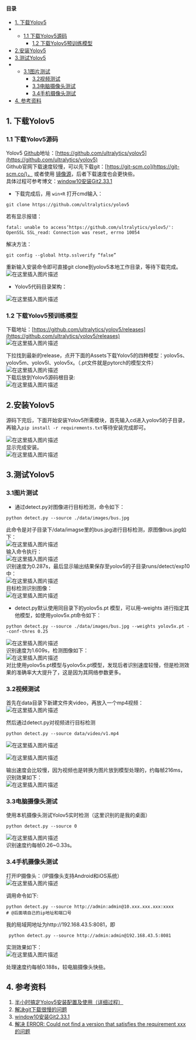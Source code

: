 #### 目录

- [1. 下载Yolov5](https://blog.csdn.net/Monajim/article/details/121179797#1__Yolov5_1)
- - [1.1 下载Yolov5源码](https://blog.csdn.net/Monajim/article/details/121179797#11_Yolov5_2)
    - [1.2 下载Yolov5预训练模型](https://blog.csdn.net/Monajim/article/details/121179797#12_Yolov5_27)
- [2.安装Yolov5](https://blog.csdn.net/Monajim/article/details/121179797#2Yolov5_37)
- [3.测试Yolov5](https://blog.csdn.net/Monajim/article/details/121179797#3Yolov5_45)
- - [3.1图片测试](https://blog.csdn.net/Monajim/article/details/121179797#31_46)
    - [3.2视频测试](https://blog.csdn.net/Monajim/article/details/121179797#32_68)
    - [3.3电脑摄像头测试](https://blog.csdn.net/Monajim/article/details/121179797#33_88)
    - [3.4手机摄像头测试](https://blog.csdn.net/Monajim/article/details/121179797#34_96)
- [4. 参考资料](https://blog.csdn.net/Monajim/article/details/121179797#4__114)

## 1. 下载Yolov5

### 1.1 下载Yolov5源码

Yolov5 [Github](https://so.csdn.net/so/search?q=Github&spm=1001.2101.3001.7020)地址：[https://github.com/ultralytics/yolov5](https://github.com/ultralytics/yolov5)  
Github官网下载速度较慢，可以先下载git：[https://git-scm.co](https://git-scm.co/)， 或者使用 [镜像源](https://npm.taobao.org/mirrors/git-for-windows/)，后者下载速度也会更快些。  
具体过程可参考博文：[window10安装Git2.33.1](https://blog.csdn.net/qq_46319397/article/details/121044316)

- 下载完成后，用 `win+R` 打开cmd输入：

```
git clone https://github.com/ultralytics/yolov5
```

若有显示报错：

```
fatal: unable to access‘https://github.com/ultralytics/yolov5/': 	OpenSSL SSL_read: Connection was reset, errno 10054
```

解决方法：

```
git config --global http.sslverify “false”
```

重新输入安装命令即可直接git clone到yolov5本地工作目录，等待下载完成。  
![在这里插入图片描述](https://i-blog.csdnimg.cn/blog_migrate/0045a5a16ba27eadd11d2efd17e88820.jpeg#pic_center)

- Yolov5代码目录架构：

![在这里插入图片描述](https://i-blog.csdnimg.cn/blog_migrate/bfddf3dafe29d1ece71bf382cccc23cc.jpeg#pic_center)

### 1.2 下载Yolov5预训练模型

下载地址：[https://github.com/ultralytics/yolov5/releases](https://github.com/ultralytics/yolov5/releases)  
![在这里插入图片描述](https://i-blog.csdnimg.cn/blog_migrate/85edf7e23971bc5d2439db63c8bb7df8.jpeg#pic_center)

下拉找到最新的release，点开下面的Assets下载Yolov5的四种模型：yolov5s、yolov5m、yolov5l、yolov5x。（.pt文件就是pytorch的模型文件）  
![在这里插入图片描述](https://i-blog.csdnimg.cn/blog_migrate/51e8ef0cbe7e323df3a12f76f7de91f8.png#pic_center)  
下载后放到Yolov5源码根目录:  
![在这里插入图片描述](https://i-blog.csdnimg.cn/blog_migrate/2a10df7c93d0fbe0c18c1e66173f8d0c.jpeg#pic_center)

## 2.安装Yolov5

源码下完后，下面开始安装Yolov5所需模块，首先输入cd进入yolov5的子目录，再输入`pip install -r requirements.txt`等待安装完成即可。

![在这里插入图片描述](https://i-blog.csdnimg.cn/blog_migrate/6523536b3a565616b3f2e1da24b4ae20.jpeg#pic_center)  
显示完成安装。  
![在这里插入图片描述](https://i-blog.csdnimg.cn/blog_migrate/809e24b779c5b0b2ce986722df9232ce.jpeg#pic_center)

## 3.测试Yolov5

### 3.1图片测试

- 通过detect.py对图像进行目标检测，命令如下：

```
python detect.py --source ./data/images/bus.jpg
```

此命令是对子目录下/data/imagse里的bus.jpg进行目标检测，原图像bus.jpg如下：  
![在这里插入图片描述](https://i-blog.csdnimg.cn/blog_migrate/561ac2c6e1ae0cfa6e78b546c498b81f.png#pic_center)  
输入命令执行：  
![在这里插入图片描述](https://i-blog.csdnimg.cn/blog_migrate/004382ba9b9b402a0e6f65d63e33093b.png#pic_center)  
识别速度为0.287s，最后显示输出结果保存至yolov5的子目录runs/detect/exp10 中：  
![在这里插入图片描述](https://i-blog.csdnimg.cn/blog_migrate/1612005acbd754ae1e924c7568fad225.png#pic_center)  
目标检测识别图像：  
![在这里插入图片描述](https://i-blog.csdnimg.cn/blog_migrate/d6ef0c6b004f1cf7e3c02de5d7d3ac33.png#pic_center)

- detect.py默认使用同目录下的yolov5s.pt 模型，可以用–weights 进行指定其他模型，如使用yolov5x.pt命令如下：

```
python detect.py --source ./data/images/bus.jpg --weights yolov5x.pt --conf-thres 0.25
```

![在这里插入图片描述](https://i-blog.csdnimg.cn/blog_migrate/a690f7ff75e34de16014a2565a40f3fb.png#pic_center)  
识别速度为1.609s，检测图像如下：  
![在这里插入图片描述](https://i-blog.csdnimg.cn/blog_migrate/ef72323a03728e1b63fa9658a4404527.png#pic_center)  
对比使用yolov5s.pt模型与yolov5x.pt模型，发现后者识别速度较慢，但是检测效果的准确率大大提升了，这是因为其网络参数更多。

### 3.2视频测试

首先在data目录下新建文件夹video，再放入一个mp4视频：  
![在这里插入图片描述](https://i-blog.csdnimg.cn/blog_migrate/e2ce1414c802b7d240184567559fcba4.jpeg#pic_center)

然后通过detect.py对视频进行目标检测

```
python detect.py --source data/video/v1.mp4
```

![在这里插入图片描述](https://i-blog.csdnimg.cn/blog_migrate/0b4cfa29011dacfe9837f65c87deaa03.jpeg#pic_center)

![在这里插入图片描述](https://i-blog.csdnimg.cn/blog_migrate/42cd1b02c81b72f2c36472ef40376299.jpeg#pic_center)

输出速度会比较慢，因为视频也是转换为图片放到模型处理的，约每帧216ms，  
识别效果如下：  
![在这里插入图片描述](https://i-blog.csdnimg.cn/blog_migrate/5952b305c26f0cd98b0879668f256bc5.gif#pic_center)

### 3.3电脑摄像头测试

使用本机摄像头测试Yolov5实时检测（这里识别的是我的桌面）

```
python detect.py --source 0
```

![在这里插入图片描述](https://i-blog.csdnimg.cn/blog_migrate/b8b51f95fb3f569bea16fdce3da59d6d.jpeg#pic_center)  
识别速度约每帧0.26~0.33s。

### 3.4手机摄像头测试

打开IP摄像头：（IP摄像头支持Android和iOS系统）  
![在这里插入图片描述](https://i-blog.csdnimg.cn/blog_migrate/00aa08c5e981a0dff46c3f35be446332.png#pic_center)

调用命令如下:

```
python detect.py --source http://admin:admin@10.xxx.xxx.xxx:xxxx  
# @后面填自己的ip地址和端口号
```

我的局域网地址为http://192.168.43.5:8081，即

```
 python detect.py --source http://admin:admin@192.168.43.5:8081  
```

实测效果如下：  
![在这里插入图片描述](https://i-blog.csdnimg.cn/blog_migrate/1fcb5c6fdfaa8a4ab90f55b85e54341f.jpeg#pic_center)

处理速度约每帧0.188s，较电脑摄像头快些。

## 4. 参考资料

1. [半小时搞定Yolov5安装配置及使用（详细过程）](https://blog.csdn.net/HowieXue/article/details/118445766)
2. [解决git下载很慢的问题](https://blog.csdn.net/weixin_45122120/article/details/91872691)
3. [window10安装Git2.33.1](https://blog.csdn.net/qq_46319397/article/details/121044316?ops_request_misc=&request_id=&biz_id=102&utm_term=Git2.33.1%E5%AE%89%E8%A3%85&utm_medium=distribute.pc_search_result.none-task-blog-2~all~sobaiduweb~default-1-121044316.pc_search_result_control_group&spm=1018.2226.3001.4187)
4. [解决 ERROR: Could not find a version that satisfies the requirement xxx 的问题](https://blog.csdn.net/qq_45603919/article/details/108906920?ops_request_misc=&request_id=&biz_id=102&utm_term=ERROR:%20Could%20not%20find%20a%20versio&utm_medium=distribute.pc_search_result.none-task-blog-2~all~sobaiduweb~default-0-108906920.pc_search_result_control_group&spm=1018.2226.3001.4187)



